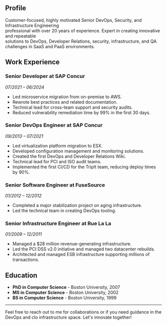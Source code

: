  ## Profile                                                                                    
 Customer-focused, highly motivated Senior DevOps, Security, and Infrastructure Engineering    
 professional with over 20 years of experience. Expert in creating innovative and repeatable   
 solutions to DevOps, Developer Relations, security, infrastructure, and QA challenges in SaaS 
 and PaaS environments.                                                                        
                                                                                               
 ## Work Experience                                                                            
                                                                                               
 ### Senior Developer at SAP Concur                                                            
 _07/2021 – 06/2024_                                                                           
 - Led microservice migration from on-premise to AWS.                                          
 - Rewrote best practices and related documentation.                                           
 - Technical lead for cross-team support and security audits.                                  
 - Reduced vulnerability remediation time by 99% in the first 30 days.                         
                                                                                               
 ### Senior DevOps Engineer at SAP Concur                                                      
 _09/2013 – 07/2021_                                                                           
 - Led virtualization platform migration to ESX.                                               
 - Developed configuration management and monitoring solutions.                                
 - Created the first DevOps and Developer Relations Wiki.                                      
 - Technical lead for PCI and ISO audit teams.                                                 
 - Implemented the first CI/CD for the TripIt team, reducing deploy times by 90%.              
                                                                                               
 ### Senior Software Engineer at FuseSource                                                    
 _01/2012 – 12/2012_                                                                           
 - Completed a major stabilization project on aging infrastructure.                            
 - Led the technical team in creating DevOps tooling.                                          
                                                                                               
 ### Senior Infrastructure Engineer at Rue La La                                               
 _01/2009 – 12/2011_                                                                           
 - Managed a $28 million revenue-generating infrastructure.                                    
 - Led the PCI DSS v2.0 initiative and managed two datacenter rebuilds.                        
 - Architected and managed ESB infrastructure supporting millions of transactions.             
                                                                                               
 ## Education                                                                                  
                                                                                               
 - **PhD in Computer Science** - Boston University, 2007                                       
 - **MS in Computer Science** - Boston University, 2002                                        
 - **BS in Computer Science** - Boston University, 1999                                        
                                                                                               
 ---                                                                                           
                                                                                               
 Feel free to reach out to me for collaborations or if you need guidance in the DevOps and clo 
 infrastructure space. Let's innovate together!

<!--
**scourgethetracker/scourgethetracker** is a ✨ _special_ ✨ repository because its `README.md` (this file) appears on your GitHub profile.

Here are some ideas to get you started:

- 🔭 I’m currently working on ...
- 🌱 I’m currently learning ...
- 👯 I’m looking to collaborate on ...
- 🤔 I’m looking for help with ...
- 💬 Ask me about ...
- 📫 How to reach me: ...
- 😄 Pronouns: ...
- ⚡ Fun fact: ...
-->
